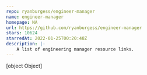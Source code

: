 ```yaml
---
repo: ryanburgess/engineer-manager
name: engineer-manager
homepage: NA
url: https://github.com/ryanburgess/engineer-manager
stars: 10624
starredAt: 2022-01-25T00:20:48Z
description: |-
    A list of engineering manager resource links.
---
```


[object Object]
